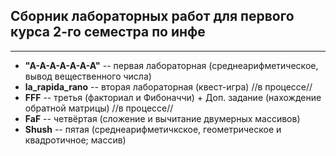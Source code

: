 ## Сборник лабораторных работ для первого курса 2-го семестра по инфе
____
+ __"A-A-A-A-A-A-A"__ -- первая лабораторная (среднеарифметическое, вывод вещественного числа)
+ __la_rapida_rano__ -- вторая лабораторная (квест-игра) //в процессе//
+ __FFF__ -- третья (факториал и Фибоначчи) + Доп. задание (нахождение обратной матрицы) //в процессе//
+ __FaF__ -- четвёртая (сложение и вычитание двумерных массивов)
+ __Shush__ -- пятая (среднеарифметичкское, геометрическое и квадротичное; массив)
